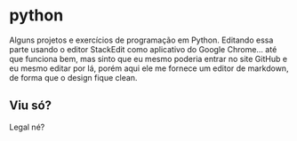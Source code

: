# python
 Alguns projetos e exercícios de programação em Python.
Editando essa parte usando o editor StackEdit como aplicativo do Google Chrome... até que funciona bem, mas sinto que eu mesmo poderia entrar no site GitHub e eu mesmo editar por lá, porém aqui ele me fornece um editor de markdown, de forma que o design fique clean.
## Viu só?
Legal né?
<!--stackedit_data:
eyJoaXN0b3J5IjpbLTE4ODgxNTc0ODhdfQ==
-->